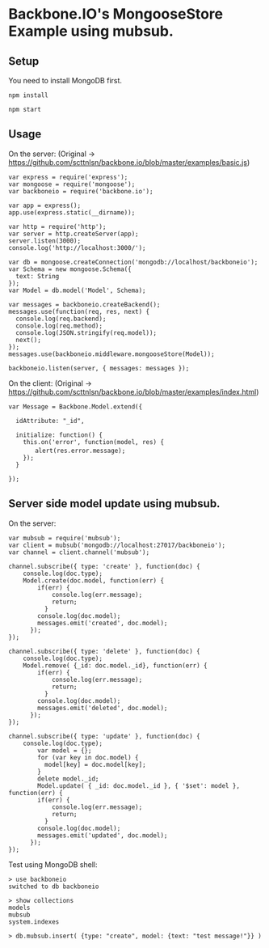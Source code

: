 Backbone.IO's MongooseStore Example using mubsub.
=================================

Setup
-----
You need to install MongoDB first. 

    npm install

    npm start

Usage
-----

On the server: (Original -> https://github.com/scttnlsn/backbone.io/blob/master/examples/basic.js)

	var express = require('express');
	var mongoose = require('mongoose');
	var backboneio = require('backbone.io');

	var app = express();
	app.use(express.static(__dirname));

	var http = require('http');
	var server = http.createServer(app);
	server.listen(3000);
	console.log('http://localhost:3000/');

	var db = mongoose.createConnection('mongodb://localhost/backboneio');
	var Schema = new mongoose.Schema({
	  text: String
	});
	var Model = db.model('Model', Schema);

	var messages = backboneio.createBackend();
	messages.use(function(req, res, next) {
	  console.log(req.backend);
	  console.log(req.method);
	  console.log(JSON.stringify(req.model));
	  next();
	});
	messages.use(backboneio.middleware.mongooseStore(Model));

	backboneio.listen(server, { messages: messages });



On the client: (Original -> https://github.com/scttnlsn/backbone.io/blob/master/examples/index.html)

	var Message = Backbone.Model.extend({

	  idAttribute: "_id",

	  initialize: function() {
	    this.on('error', function(model, res) {
	    　　alert(res.error.message);
	    });
	  }

	});


Server side model update using mubsub.
--------------------------------------

On the server: 

	var mubsub = require('mubsub');
	var client = mubsub('mongodb://localhost:27017/backboneio');
	var channel = client.channel('mubsub');

	channel.subscribe({ type: 'create' }, function(doc) {
	    console.log(doc.type);
	    Model.create(doc.model, function(err) {
		    if(err) {
			    console.log(err.message);
			    return;
			  }
		    console.log(doc.model);
		    messages.emit('created', doc.model);
		  });
	});

	channel.subscribe({ type: 'delete' }, function(doc) {
	    console.log(doc.type);
	    Model.remove( {_id: doc.model._id}, function(err) {
		    if(err) {
			    console.log(err.message);
			    return;
			  }
		    console.log(doc.model);
		    messages.emit('deleted', doc.model);
		  });
	});

	channel.subscribe({ type: 'update' }, function(doc) {
	    console.log(doc.type);
			var model = {};
			for (var key in doc.model) {
			  model[key] = doc.model[key];
			}
			delete model._id;
			Model.update( { _id: doc.model._id }, { '$set': model }, function(err) {
		    if(err) {
			    console.log(err.message);
			    return;
			  }
		    console.log(doc.model);
		    messages.emit('updated', doc.model);
		  });
	});


Test using MongoDB shell:

	> use backboneio
	switched to db backboneio
	
	> show collections
	models
	mubsub
	system.indexes
	
	> db.mubsub.insert( {type: "create", model: {text: "test message!"}} )


